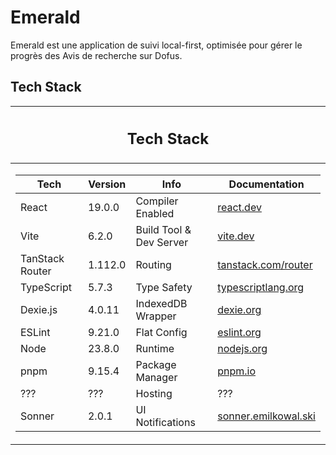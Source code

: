 # Emerald

Emerald est une application de suivi local-first, optimisée pour gérer le progrès des Avis de recherche sur Dofus.

## Tech Stack

<table>
<thead>
<tr><th><h2>Tech Stack</h2></th></tr>
</thead>

<tr><td>

| Tech            | Version | Info                    | Documentation                                             |
| --------------- | ------- | ----------------------- | --------------------------------------------------------- |
| React           | 19.0.0  | Compiler Enabled        | [react.dev](https://react.dev/)                           |
| Vite            | 6.2.0   | Build Tool & Dev Server | [vite.dev](https://vite.dev/)                             |
| TanStack Router | 1.112.0 | Routing                 | [tanstack.com/router](https://tanstack.com/router/latest) |
| TypeScript      | 5.7.3   | Type Safety             | [typescriptlang.org](https://www.typescriptlang.org/)     |
| Dexie.js        | 4.0.11  | IndexedDB Wrapper       | [dexie.org](https://dexie.org)                            |
| ESLint          | 9.21.0  | Flat Config             | [eslint.org](https://eslint.org/)                         |
| Node            | 23.8.0  | Runtime                 | [nodejs.org](https://nodejs.org/)                         |
| pnpm            | 9.15.4  | Package Manager         | [pnpm.io](https://pnpm.io/)                               |
| ???             | ???     | Hosting                 | ???                                                       |
| Sonner          | 2.0.1   | UI Notifications        | [sonner.emilkowal.ski](https://sonner.emilkowal.ski/)     |

</td></tr> </table>
